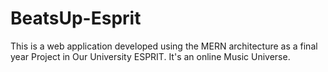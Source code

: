 # BeatsUp-Esprit
This is a web application developed using the MERN architecture as a final year Project in Our University ESPRIT. It's an online Music Universe.
